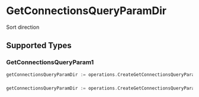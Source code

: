 # GetConnectionsQueryParamDir

Sort direction


## Supported Types

### GetConnectionsQueryParam1

```go
getConnectionsQueryParamDir := operations.CreateGetConnectionsQueryParamDirGetConnectionsQueryParam1(operations.GetConnectionsQueryParam1{/* values here */})
```

### 

```go
getConnectionsQueryParamDir := operations.CreateGetConnectionsQueryParamDirArrayOfgetConnectionsQueryParamConnections2([]operations.GetConnectionsQueryParamConnections2{/* values here */})
```

